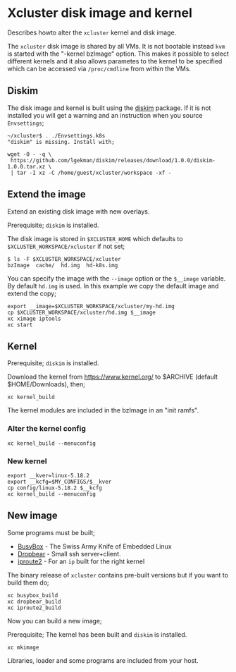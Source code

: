 # Xcluster disk image and kernel

Describes howto alter the `xcluster` kernel and disk image.

The `xcluster` disk image is shared by all VMs. It is not bootable
instead `kvm` is started with the "-kernel bzImage" option. This makes
it possible to select different kernels and it also allows parametes
to the kernel to be specified which can be accessed via
`/proc/cmdline` from within the VMs.

## Diskim

The disk image and kernel is built using the
[diskim](https://github.com/lgekman/diskim) package. If it is not
installed you will get a warning and an instruction when you source
`Envsettings`;

```
~/xcluster$ . ./Envsettings.k8s 
"diskim" is missing. Install with;

wget -O - -q \
 https://github.com/lgekman/diskim/releases/download/1.0.0/diskim-1.0.0.tar.xz \
 | tar -I xz -C /home/guest/xcluster/workspace -xf -
```

## Extend the image

Extend an existing disk image with new overlays.

Prerequisite; `diskim` is installed.


The disk image is stored in `$XCLUSTER_HOME` which defaults to
`$XCLUSTER_WORKSPACE/xcluster` if not set;

```
$ ls -F $XCLUSTER_WORKSPACE/xcluster
bzImage  cache/  hd.img  hd-k8s.img
```

You can specify the image with the `--image` option or the `$__image`
variable. By default `hd.img` is used. In this example we copy the
default image and extend the copy;

```
export __image=$XCLUSTER_WORKSPACE/xcluster/my-hd.img
cp $XCLUSTER_WORKSPACE/xcluster/hd.img $__image
xc ximage iptools
xc start
```

## Kernel

Prerequisite; `diskim` is installed.

Download the kernel from https://www.kernel.org/ to $ARCHIVE (default
$HOME/Downloads), then;

```
xc kernel_build
```

The kernel modules are included in the bzImage in an "init ramfs".

### Alter the kernel config

```
xc kernel_build --menuconfig
```

### New kernel

```
export __kver=linux-5.18.2
export __kcfg=$MY_CONFIGS/$__kver
cp config/linux-5.18.2 $__kcfg
xc kernel_build --menuconfig
```

## New image

Some programs must be built;

 * [BusyBox](https://busybox.net/) - The Swiss Army Knife of Embedded Linux
 * [Dropbear](https://matt.ucc.asn.au/dropbear/dropbear.html) - Small ssh server+client.
 * [iproute2](https://en.wikipedia.org/wiki/Iproute2) - For an `ip` built for the right kernel

The binary release of `xcluster` contains pre-built versions but if
you want to build them do;

```
xc busybox_build
xc dropbear_build
xc iproute2_build
```

Now you can build a new image;

Prerequisite; The kernel has been built and `diskim` is installed.

```
xc mkimage
```

Libraries, loader and some programs are included from your host.
